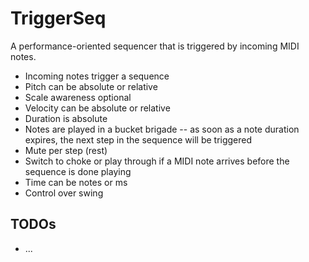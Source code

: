 # TriggerSeq

A performance-oriented sequencer that is triggered by incoming MIDI notes.

* Incoming notes trigger a sequence
* Pitch can be absolute or relative
* Scale awareness optional
* Velocity can be absolute or relative
* Duration is absolute
* Notes are played in a bucket brigade -- as soon as a note duration expires, the next step in the sequence will be triggered
* Mute per step (rest)
* Switch to choke or play through if a MIDI note arrives before the sequence is done playing
* Time can be notes or ms
* Control over swing

## TODOs

- ...
